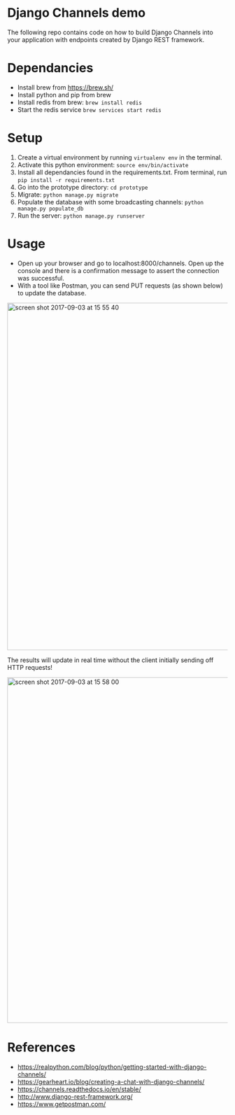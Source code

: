 # Django Channels demo 

The following repo contains code on how to build Django Channels into your application 
with endpoints created by Django REST framework. 

# Dependancies 
- Install brew from https://brew.sh/ 
- Install python and pip from brew 
- Install redis from brew: ``brew install redis``
- Start the redis service ``brew services start redis``

# Setup 
1. Create a virtual environment by running ``virtualenv env`` in the terminal. 
2. Activate this python environment: ``source env/bin/activate``
3. Install all dependancies found in the requirements.txt. From terminal, run ``pip install -r requirements.txt``
4. Go into the prototype directory: ``cd prototype`` 
4. Migrate: ``python manage.py migrate``
5. Populate the database with some broadcasting channels: ``python manage.py populate_db``
5. Run the server: ``python manage.py runserver``

# Usage 

- Open up your browser and go to localhost:8000/channels. Open up the console and there is a confirmation message
  to assert the connection was successful. 
- With a tool like Postman, you can send PUT requests (as shown below) to update the database. 
<img width="794" alt="screen shot 2017-09-03 at 15 55 40" src="https://user-images.githubusercontent.com/22529514/30004068-5f6e184e-90c0-11e7-9383-d0f30928e9cd.png">


The results will update in real time without the client initially sending off HTTP requests! 

<img width="790" alt="screen shot 2017-09-03 at 15 58 00" src="https://user-images.githubusercontent.com/22529514/30004094-bfc5338a-90c0-11e7-99fa-6373891fef3a.png">

# References 
- https://realpython.com/blog/python/getting-started-with-django-channels/ 
- https://gearheart.io/blog/creating-a-chat-with-django-channels/ 
- https://channels.readthedocs.io/en/stable/ 
- http://www.django-rest-framework.org/
- https://www.getpostman.com/ 
